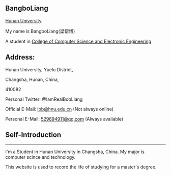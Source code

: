## BangboLiang

[Hunan  University](http://www.hnu.edu.cn/)

My name is BangboLiang(梁帮博) 

A student in [College of Computer Science and Electronic Engineering](http://csee.hnu.edu.cn/)

## Address:
Hunan University, Yuelu District,

Changsha, Hunan, China,

410082

Personal Twitter: @IamRealBobLiang

Official E-Mail: lbb@hnu.edu.cn (Not always online)

Personal E-Mail: 529894911@qq.com (Always avaliable)


## Self-Introduction
***
I'm a Student in Hunan University in Changsha, China. My major is computer scince and technology. 

This website is used to record the life of studying for a master's degree.
